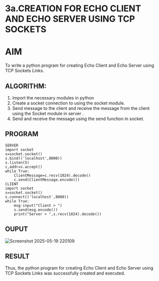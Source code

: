 # 3a.CREATION FOR ECHO CLIENT AND ECHO SERVER USING TCP SOCKETS
# AIM
To write a python program for creating Echo Client and Echo Server using TCP
Sockets Links.
## ALGORITHM:
1. Import the necessary modules in python
2. Create a socket connection to using the socket module.
3. Send message to the client and receive the message from the client using the Socket module in
 server .
4. Send and receive the message using the send function in socket.
## PROGRAM
```
SERVER
import socket
s=socket.socket()
s.bind(('localhost',8000))
s.listen(5)
c,addr=s.accept()
while True:
    ClientMessage=c.recv(1024).decode()
    c.send(ClientMessage.encode())
CLIENT
import socket
s=socket.socket()
s.connect(('localhost',8000))
while True:
    msg-input("Client > ")
    s.send(msg.encode())
    print("Server > ",s.recv(1024).decode())
```
## OUPUT
![Screenshot 2025-05-19 220109](https://github.com/user-attachments/assets/0d8cc49a-fea3-43d4-ba38-6669c5a20c96)

## RESULT
Thus, the python program for creating Echo Client and Echo Server using TCP Sockets Links 
was successfully created and executed.
